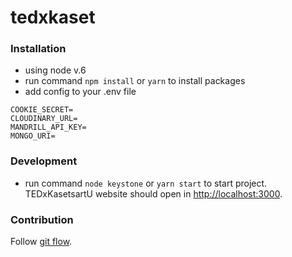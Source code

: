 # tedxkaset

### Installation
- using node v.6
- run command `npm install` or `yarn` to install packages
- add config to your .env file
```
COOKIE_SECRET=
CLOUDINARY_URL=
MANDRILL_API_KEY=
MONGO_URI=
```

### Development
- run command `node keystone` or `yarn start` to start project.
TEDxKasetsartU website should open in [http://localhost:3000](http://localhost:3000).

### Contribution
Follow [git flow](https://danielkummer.github.io/git-flow-cheatsheet/).
